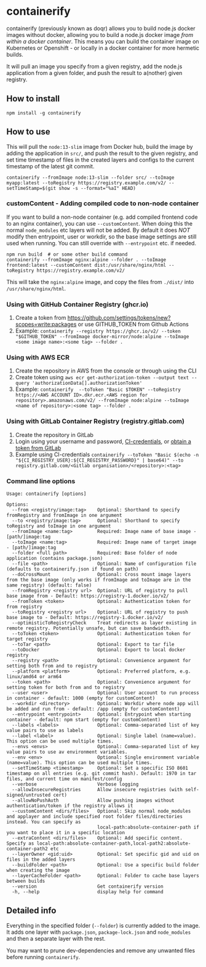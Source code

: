 # containerify

containerify (previously known as doqr) allows you to build node.js docker images without docker, allowing you to build a node.js docker image _from within a docker container_. This means you can build the container image on Kubernetes or Openshift - or locally in a docker container for more hermetic builds.

It will pull an image you specify from a given registry, add the node.js application from a given folder, and push the result to a(nother) given registry.

## How to install

```
npm install -g containerify
```

## How to use

This will pull the `node:13-slim` image from Docker hub, build the image by adding the application in `src/`, and push the result to the given registry, and set time timestamp of files in the created layers and configs to the current timestamp of the latest git commit.

```
containerify --fromImage node:13-slim --folder src/ --toImage myapp:latest --toRegistry https://registry.example.com/v2/ --setTimeStamp=$(git show -s --format="%aI" HEAD)
```

### customContent - Adding compiled code to non-node container

If you want to build a non-node container (e.g. add compiled frontend code to an nginx container), you can use `--customContent`. When doing this
the normal `node_modules` etc layers will not be added. By default it does _NOT_ modify then entrypoint, user or workdir, so the base image settings are still used when running. You can still override with `--entrypoint` etc. if needed.

```
npm run build  # or some other build command
containerify --fromImage nginx:alpine --folder . --toImage frontend:latest --customContent dist:/usr/share/nginx/html --toRegistry https://registry.example.com/v2/
```

This will take the `nginx:alpine` image, and copy the files from `./dist/` into `/usr/share/nginx/html`.

### Using with GitHub Container Registry (ghcr.io)

1. Create a token from https://github.com/settings/tokens/new?scopes=write:packages or use GITHUB_TOKEN from Github Actions
2. Example: `containerify --registry https://ghcr.io/v2/ --token "$GITHUB_TOKEN" --fromImage docker-mirror/node:alpine --toImage <some image name>:<some tag> --folder . `

### Using with AWS ECR

1. Create the repository in AWS from the console or through using the CLI
2. Create token using `aws ecr get-authorization-token --output text --query 'authorizationData[].authorizationToken'`
3. Example: `containerify  --toToken "Basic $TOKEN" --toRegistry https://<AWS ACCOUNT ID>.dkr.ecr.<AWS region for repository>.amazonaws.com/v2/ --fromImage node:alpine --toImage <name of repository>:<some tag> --folder .`

### Using with GitLab Container Registry (registry.gitlab.com)

1. Create the repository in GitLab
2. Login using your username and password, [CI-credentials](https://docs.gitlab.com/ee/ci/jobs/ci_job_token.html), or [obtain a token from GitLab](https://docs.gitlab.com/ee/api/container_registry.html#obtain-token-from-gitlab)
3. Example using CI-credentials `containerify --toToken "Basic $(echo -n "${CI_REGISTRY_USER}:${CI_REGISTRY_PASSWORD}" | base64)" --to registry.gitlab.com/<Gitlab organisation>/<repository>:<tag>`

### Command line options

```
Usage: containerify [options]

Options:
  --from <registry/image:tag>    Optional: Shorthand to specify fromRegistry and fromImage in one argument
  --to <registry/image:tag>      Optional: Shorthand to specify toRegistry and toImage in one argument
  --fromImage <name:tag>         Required: Image name of base image - [path/]image:tag
  --toImage <name:tag>           Required: Image name of target image - [path/]image:tag
  --folder <full path>           Required: Base folder of node application (contains package.json)
  --file <path>                  Optional: Name of configuration file (defaults to containerify.json if found on path)
  --doCrossMount                 Optional: Cross mount image layers from the base image (only works if fromImage and toImage are in the same registry) (default: false)
  --fromRegistry <registry url>  Optional: URL of registry to pull base image from - Default: https://registry-1.docker.io/v2/
  --fromToken <token>            Optional: Authentication token for from registry
  --toRegistry <registry url>    Optional: URL of registry to push base image to - Default: https://registry-1.docker.io/v2/
  --optimisticToRegistryCheck    Treat redirects as layer existing in remote registry. Potentially unsafe, but can save bandwidth.
  --toToken <token>              Optional: Authentication token for target registry
  --toTar <path>                 Optional: Export to tar file
  --toDocker                     Optional: Export to local docker registry
  --registry <path>              Optional: Convenience argument for setting both from and to registry
  --platform <platform>          Optional: Preferred platform, e.g. linux/amd64 or arm64
  --token <path>                 Optional: Convenience argument for setting token for both from and to registry
  --user <user>                  Optional: User account to run process in container - default: 1000 (empty for customContent)
  --workdir <directory>          Optional: Workdir where node app will be added and run from - default: /app (empty for customContent)
  --entrypoint <entrypoint>      Optional: Entrypoint when starting container - default: npm start (empty for customContent)
  --labels <labels>              Optional: Comma-separated list of key value pairs to use as labels
  --label <label>                Optional: Single label (name=value). This option can be used multiple times.
  --envs <envs>                  Optional: Comma-separated list of key value pairs to use av environment variables.
  --env <env>                    Optional: Single environment variable (name=value). This option can be used multiple times.
  --setTimeStamp <timestamp>     Optional: Set a specific ISO 8601 timestamp on all entries (e.g. git commit hash). Default: 1970 in tar files, and current time on manifest/config
  --verbose                      Verbose logging
  --allowInsecureRegistries      Allow insecure registries (with self-signed/untrusted cert)
  --allowNoPushAuth              Allow pushing images without authentication/token if the registry allows it
  --customContent <dirs/files>   Optional: Skip normal node_modules and applayer and include specified root folder files/directories instead. You can specify as
                                 local-path:absolute-container-path if you want to place it in a specific location
  --extraContent <dirs/files>    Optional: Add specific content. Specify as local-path:absolute-container-path,local-path2:absolute-container-path2 etc
  --layerOwner <gid:uid>         Optional: Set specific gid and uid on files in the added layers
  --buildFolder <path>           Optional: Use a specific build folder when creating the image
  --layerCacheFolder <path>      Optional: Folder to cache base layers between builds
  --version                      Get containerify version
  -h, --help                     display help for command
```

## Detailed info

Everything in the specified folder (`--folder`) is currently added to the image. It adds one layer with `package.json`, `package-lock.json` and `node_modules` and then a separate layer with the rest.

You may want to prune dev-dependencies and remove any unwanted files before running `containerify`.
